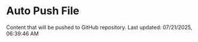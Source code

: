 # Auto Push File

Content that will be pushed to GitHub repository.
Last updated: 07/21/2025, 06:39:46 AM